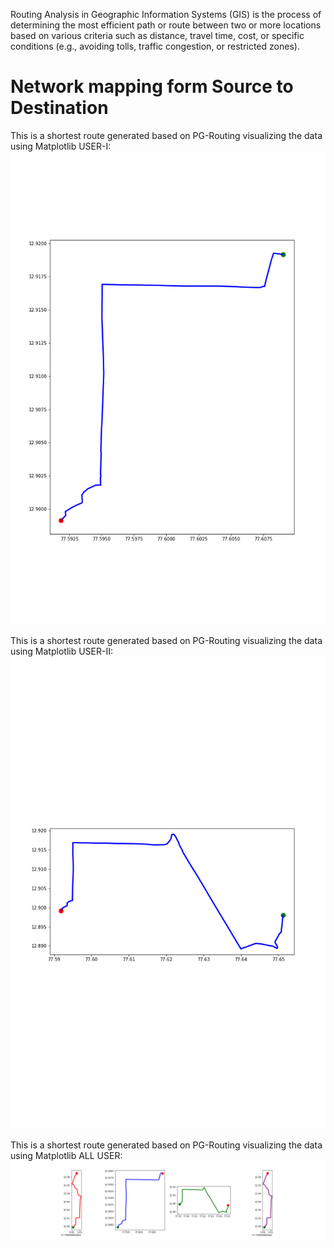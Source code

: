 Routing Analysis in Geographic Information Systems (GIS) is the process of determining the most efficient path or route between two or more locations based on various criteria such as distance, travel time, cost, or specific conditions (e.g., avoiding tolls, traffic congestion, or restricted zones).

<!-- # Sample Bar Chart

This is a sample bar chart generated using Matplotlib:

![Bar Chart](chart.png) -->


<!-- 
# Sales Trend Over 5 Days

This is a sample line graph generated using Matplotlib:

![Line Graph](line_graph.png) -->


# Network mapping form Source to Destination

This is a shortest route generated based on PG-Routing visualizing the data using Matplotlib USER-I:
![Shortest route](Network_Map.png)

This is a shortest route generated based on PG-Routing visualizing the data using Matplotlib USER-II:
![Shortest route](Network_Map_2.png)

This is a shortest route generated based on PG-Routing visualizing the data using Matplotlib ALL USER:
![Shortest route](Network_Map_1_4.png)










